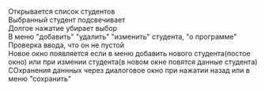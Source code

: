 Открывается список студентов<br>
Выбранный студент подсвечивает<br>
Долгое нажатие убирает выбор<br>
В меню "добавить" "удалить" "изменить" студента, "о программе"<br>
Проверка ввода, что он не пустой<br>
Новое окно появляется если в меню добавить нового студента(постое окно) или при измении студента(в новом окне повятся данные студента)<br>
СОхранения даннных через диалоговое окно при нажатии назад или в меню "сохранить"<br>
